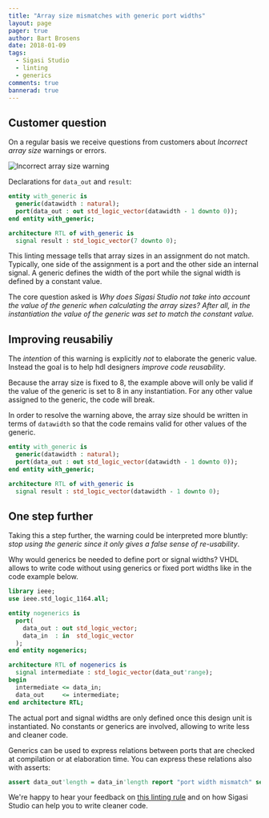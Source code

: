 ```yaml
---
title: "Array size mismatches with generic port widths"
layout: page
pager: true
author: Bart Brosens
date: 2018-01-09
tags:
  - Sigasi Studio
  - linting
  - generics
comments: true
bannerad: true
---
```


## Customer question
On a regular basis we receive questions from customers about *Incorrect array size* warnings or errors.

![Incorrect array size warning](/img/tech/generic-port-width/warning_message.png "Incorrect array size warning")

Declarations for `data_out` and `result`:
```vhdl
entity with_generic is
  generic(datawidth : natural);
  port(data_out : out std_logic_vector(datawidth - 1 downto 0));
end entity with_generic;

architecture RTL of with_generic is
  signal result : std_logic_vector(7 downto 0);
```

This linting message tells that array sizes in an assignment do not match.
Typically, one side of the assignment is a port and the other side an internal signal.
A generic defines the width of the port while the signal width is defined by a constant value.

The core question asked is
*Why does Sigasi Studio not take into account the value of the generic when calculating the array sizes?
After all, in the instantiation the value of the generic was set to match the constant value.*

## Improving reusabiliy
The *intention* of this warning is explicitly _not_ to elaborate the generic value.
Instead the goal is to help hdl designers *improve code reusability*.

Because the array size is fixed to 8, the example above will only be valid if the value
of the generic is set to 8 in any instantiation. For any other value assigned to the generic,
the code will break.

In order to resolve the warning above, the array size should be written in terms of `datawidth`
so that the code remains valid for other values of the generic.

```vhdl
entity with_generic is
  generic(datawidth : natural);
  port(data_out : out std_logic_vector(datawidth - 1 downto 0));
end entity with_generic;

architecture RTL of with_generic is
  signal result : std_logic_vector(datawidth - 1 downto 0);
```

## One step further
Taking this a step further, the warning could be interpreted more bluntly:
*stop using the generic since it only gives a false sense of re-usability*.

Why would generics be needed to define port or signal widths?
VHDL allows to write code without using generics or fixed port widths like in the code example below.

```vhdl
library ieee;
use ieee.std_logic_1164.all;

entity nogenerics is
  port(
    data_out : out std_logic_vector;
    data_in  : in  std_logic_vector
  );
end entity nogenerics;

architecture RTL of nogenerics is
  signal intermediate : std_logic_vector(data_out'range);
begin
  intermediate <= data_in;
  data_out     <= intermediate;
end architecture RTL;
```

The actual port and signal widths are only defined once this design unit is instantiated.
No constants or generics are involved, allowing to write less and cleaner code.

Generics can be used to express relations between ports that are checked at compilation
or at elaboration time. You can express these relations also with asserts:

```vhdl
assert data_out'length = data_in'length report "port width mismatch" severity failure;
```

We're happy to hear your feedback on [this linting rule](/manual/linting#vector-width-in-assignments-and-port-maps) and on
how Sigasi Studio can help you to write cleaner code.
